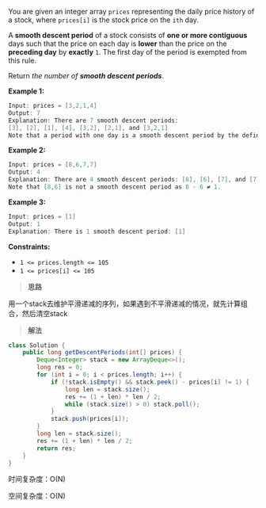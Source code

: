 You are given an integer array `prices` representing the daily price history of a stock, where `prices[i]` is the stock price on the `ith` day.

A **smooth descent period** of a stock consists of **one or more contiguous** days such that the price on each day is **lower** than the price on the **preceding day** by **exactly** `1`. The first day of the period is exempted from this rule.

Return *the number of **smooth descent periods***.

 

**Example 1:**

```java
Input: prices = [3,2,1,4]
Output: 7
Explanation: There are 7 smooth descent periods:
[3], [2], [1], [4], [3,2], [2,1], and [3,2,1]
Note that a period with one day is a smooth descent period by the definition.
```

**Example 2:**

```java
Input: prices = [8,6,7,7]
Output: 4
Explanation: There are 4 smooth descent periods: [8], [6], [7], and [7]
Note that [8,6] is not a smooth descent period as 8 - 6 ≠ 1.
```

**Example 3:**

```java
Input: prices = [1]
Output: 1
Explanation: There is 1 smooth descent period: [1]
```

 

**Constraints:**

- `1 <= prices.length <= 105`
- `1 <= prices[i] <= 105`

> **思路**

用一个stack去维护平滑递减的序列，如果遇到不平滑递减的情况，就先计算组合，然后清空stack

> **解法**

```java
class Solution {
    public long getDescentPeriods(int[] prices) {
        Deque<Integer> stack = new ArrayDeque<>();
        long res = 0;
        for (int i = 0; i < prices.length; i++) {
            if (!stack.isEmpty() && stack.peek() - prices[i] != 1) {
                long len = stack.size();
                res += (1 + len) * len / 2;
                while (stack.size() > 0) stack.poll();
            }
            stack.push(prices[i]);
        }
        long len = stack.size();
        res += (1 + len) * len / 2;
        return res;
    }
}
```

时间复杂度：O(N)

空间复杂度：O(N)